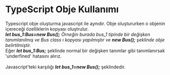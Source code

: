 <h1>TypeScript Obje Kullanımı</h1>
Typescript obje oluşturma javascript ile aynıdır. Obje oluştururken o objenin içereceği özelliklerin kopyası oluştrulur.<br>
<b><i>let bus_1:Bus=new Bus();</b> Örneğin burada bus_1 tipinde bir değişken tanımlanılmış ve Bus class ı kopyası yapılmıştır ve <b>new Bus();</b> şeklinde obje belirtilmiştir.</i><br>
Eğer <b><i>let bus_1:Bus;</b></i> şeklinde normal bir değişken tanımlar gibi tanımlanırsak 'underfined' hatasını alırız.<br><br>
Javascript'teki karşılığı <b><i>let bus_1=new Bus();</i></b> şeklindedir.
